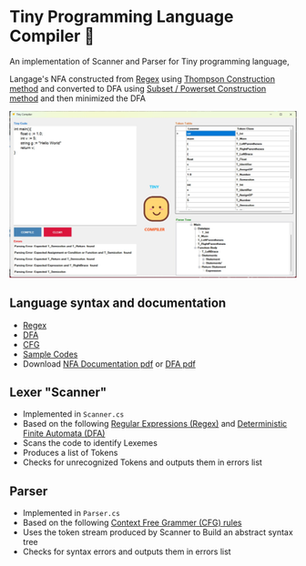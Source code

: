 # Tiny Programming Language Compiler 🤏

 An implementation of Scanner and Parser for Tiny programming language, 
 
 Langage's NFA constructed from [Regex](https://en.wikipedia.org/wiki/Regular_expression) using [Thompson Construction method](https://en.wikipedia.org/wiki/Thompson%27s_construction) and converted to DFA using [Subset / Powerset Construction method](https://en.wikipedia.org/wiki/Powerset_construction) and then minimized the DFA

 ![Screenshot](images/Screenshot.jpg)


## Language syntax and documentation

- [Regex](docs/regex-expressions.md)
- [DFA](docs/dfa.md)
- [CFG](docs/Tiny_Language_CFG_Rules.md)
- [Sample Codes](docs/samples.md)
- Download [NFA Documentation pdf](docs/NFA_using_Thompson_Construction__221129_020353_1.pdf) or [DFA pdf](docs/DFA_and_Regex_for_TINY_language__221129_020437_1_2.pdf)

## Lexer "Scanner"

- Implemented in `Scanner.cs`
- Based on the following [Regular Expressions (Regex)](docs/regex-expressions.md) and [Deterministic Finite Automata (DFA)](docs/dfa.md)
- Scans the code to identify Lexemes
- Produces a list of Tokens
- Checks for unrecognized Tokens and outputs them in errors list

## Parser

- Implemented in `Parser.cs`
- Based on the following [Context Free Grammer (CFG) rules](docs/Tiny_Language_CFG_Rules.md)
- Uses the token stream produced by Scanner to Build an abstract syntax tree
- Checks for syntax errors and outputs them in errors list
